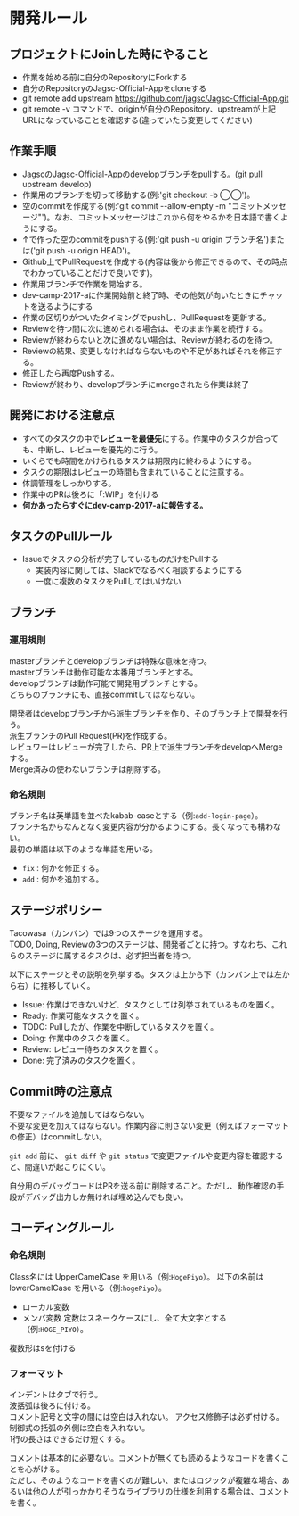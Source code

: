 # 開発ルール
## プロジェクトにJoinした時にやること
- 作業を始める前に自分のRepositoryにForkする
- 自分のRepositoryのJagsc-Official-Appをcloneする
- git remote add upstream https://github.com/jagsc/Jagsc-Official-App.git
- git remote -v コマンドで、originが自分のRepository、upstreamが上記URLになっていることを確認する(違っていたら変更してください)

## 作業手順
- JagscのJagsc-Official-Appのdevelopブランチをpullする。(git pull upstream develop)
- 作業用のブランチを切って移動する(例:'git checkout -b ◯◯')。
- 空のcommitを作成する(例:'git commit --allow-empty -m "コミットメッセージ"')。なお、コミットメッセージはこれから何をやるかを日本語で書くようにする。
- ↑で作った空のcommitをpushする(例:'git push -u origin ブランチ名')または('git push -u origin HEAD')。
- Github上でPullRequestを作成する(内容は後から修正できるので、その時点でわかっていることだけで良いです)。
- 作業用ブランチで作業を開始する。
- dev-camp-2017-aに作業開始前と終了時、その他気が向いたときにチャットを送るようにする
- 作業の区切りがついたタイミングでpushし、PullRequestを更新する。
- Reviewを待つ間に次に進められる場合は、そのまま作業を続行する。
- Reviewが終わらないと次に進めない場合は、Reviewが終わるのを待つ。
- Reviewの結果、変更しなければならないものや不足があればそれを修正する。
- 修正したら再度Pushする。
- Reviewが終わり、developブランチにmergeされたら作業は終了

## 開発における注意点
- すべてのタスクの中で**レビューを最優先**にする。作業中のタスクが合っても、中断し、レビューを優先的に行う。
- いくらでも時間をかけられるタスクは期限内に終わるようにする。
- タスクの期限はレビューの時間も含まれていることに注意する。
- 体調管理をしっかりする。
- 作業中のPRは後ろに「:WIP」を付ける
- **何かあったらすぐにdev-camp-2017-aに報告する。**

## タスクのPullルール
- Issueでタスクの分析が完了しているものだけをPullする
  - 実装内容に関しては、Slackでなるべく相談するようにする
  - 一度に複数のタスクをPullしてはいけない

## ブランチ
### 運用規則

masterブランチとdevelopブランチは特殊な意味を持つ。  
masterブランチは動作可能な本番用ブランチとする。  
developブランチは動作可能で開発用ブランチとする。  
どちらのブランチにも、直接commitしてはならない。

開発者はdevelopブランチから派生ブランチを作り、そのブランチ上で開発を行う。  
派生ブランチのPull Request(PR)を作成する。  
レビュワーはレビューが完了したら、PR上で派生ブランチをdevelopへMergeする。  
Merge済みの使わないブランチは削除する。

### 命名規則

ブランチ名は英単語を並べたkabab-caseとする（例:`add-login-page`）。  
ブランチ名からなんとなく変更内容が分かるようにする。長くなっても構わない。  
最初の単語は以下のような単語を用いる。
- `fix` : 何かを修正する。
- `add` : 何かを追加する。

## ステージポリシー

Tacowasa（カンバン）では9つのステージを運用する。  
TODO, Doing, Reviewの3つのステージは、開発者ごとに持つ。すなわち、これらのステージに属するタスクは、必ず担当者を持つ。

以下にステージとその説明を列挙する。タスクは上から下（カンバン上では左から右）に推移していく。

- Issue: 作業はできないけど、タスクとしては列挙されているものを置く。
- Ready: 作業可能なタスクを置く。
- TODO: Pullしたが、作業を中断しているタスクを置く。
- Doing: 作業中のタスクを置く。
- Review: レビュー待ちのタスクを置く。
- Done: 完了済みのタスクを置く。

## Commit時の注意点

不要なファイルを追加してはならない。  
不要な変更を加えてはならない。作業内容に則さない変更（例えばフォーマットの修正）はcommitしない。  

`git add` 前に、 `git diff` や `git status` で変更ファイルや変更内容を確認すると、間違いが起こりにくい。

自分用のデバッグコードはPRを送る前に削除すること。ただし、動作確認の手段がデバッグ出力しか無ければ埋め込んでも良い。

## コーディングルール

### 命名規則

Class名には UpperCamelCase を用いる（例:`HogePiyo`）。
以下の名前は lowerCamelCase を用いる（例:`hogePiyo`）。
- ローカル変数
- メンバ変数
定数はスネークケースにし、全て大文字とする（例:`HOGE_PIYO`）。

複数形はsを付ける

### フォーマット

インデントはタブで行う。  
波括弧は後ろに付ける。  
コメント記号と文字の間には空白は入れない。 
アクセス修飾子は必ず付ける。
制御式の括弧の外側は空白を入れない。  
1行の長さはできるだけ短くする。

コメントは基本的に必要ない。コメントが無くても読めるようなコードを書くことを心がける。  
ただし、そのようなコードを書くのが難しい、またはロジックが複雑な場合、あるいは他の人が引っかかりそうなライブラリの仕様を利用する場合は、コメントを書く。
